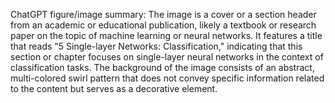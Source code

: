 ChatGPT figure/image summary: The image is a cover or a section header from an academic or educational publication, likely a textbook or research paper on the topic of machine learning or neural networks. It features a title that reads "5 Single-layer Networks: Classification," indicating that this section or chapter focuses on single-layer neural networks in the context of classification tasks. The background of the image consists of an abstract, multi-colored swirl pattern that does not convey specific information related to the content but serves as a decorative element.